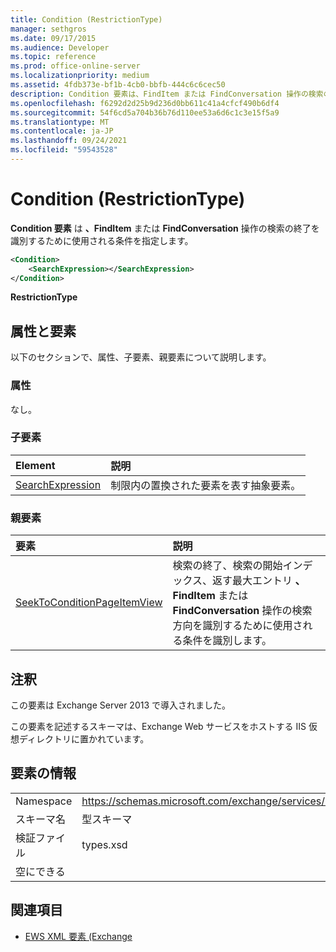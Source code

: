 ```yaml
---
title: Condition (RestrictionType)
manager: sethgros
ms.date: 09/17/2015
ms.audience: Developer
ms.topic: reference
ms.prod: office-online-server
ms.localizationpriority: medium
ms.assetid: 4fdb373e-bf1b-4cb0-bbfb-444c6c6cec50
description: Condition 要素は、FindItem または FindConversation 操作の検索の終了を識別するために使用される条件を指定します。
ms.openlocfilehash: f6292d2d25b9d236d0bb611c41a4cfcf490b6df4
ms.sourcegitcommit: 54f6cd5a704b36b76d110ee53a6d6c1c3e15f5a9
ms.translationtype: MT
ms.contentlocale: ja-JP
ms.lasthandoff: 09/24/2021
ms.locfileid: "59543528"
---
```

# <a name="condition-restrictiontype"></a>Condition (RestrictionType)

**Condition 要素** は **、FindItem** または **FindConversation** 操作の検索の終了を識別するために使用される条件を指定します。 
  
```XML
<Condition>
    <SearchExpression></SearchExpression>
</Condition>
```

 **RestrictionType**
## <a name="attributes-and-elements"></a>属性と要素

以下のセクションで、属性、子要素、親要素について説明します。
  
### <a name="attributes"></a>属性

なし。
  
### <a name="child-elements"></a>子要素

|**Element**|**説明**|
|:-----|:-----|
|[SearchExpression](searchexpression.md) <br/> |制限内の置換された要素を表す抽象要素。  <br/> |
   
### <a name="parent-elements"></a>親要素

|**要素**|**説明**|
|:-----|:-----|
|[SeekToConditionPageItemView](seektoconditionpageitemview.md) <br/> |検索の終了、検索の開始インデックス、返す最大エントリ **、FindItem** または **FindConversation** 操作の検索方向を識別するために使用される条件を識別します。  <br/> |
   
## <a name="remarks"></a>注釈

この要素は Exchange Server 2013 で導入されました。
  
この要素を記述するスキーマは、Exchange Web サービスをホストする IIS 仮想ディレクトリに置かれています。
  
## <a name="element-information"></a>要素の情報

|||
|:-----|:-----|
|Namespace  <br/> |https://schemas.microsoft.com/exchange/services/2006/types  <br/> |
|スキーマ名  <br/> |型スキーマ  <br/> |
|検証ファイル  <br/> |types.xsd  <br/> |
|空にできる  <br/> ||
   
## <a name="see-also"></a>関連項目



- [EWS XML 要素 (Exchange](ews-xml-elements-in-exchange.md)

